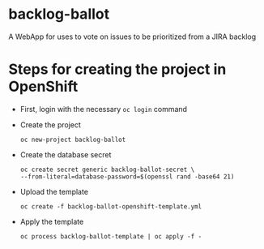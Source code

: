 # backlog-ballot
A WebApp for uses to vote on issues to be prioritized from a JIRA backlog

# Steps for creating the project in OpenShift

  * First, login with the necessary `oc login` command

  * Create the project
    ```
    oc new-project backlog-ballot
    ```

  * Create the database secret
    ```
    oc create secret generic backlog-ballot-secret \
    --from-literal=database-password=$(openssl rand -base64 21)
    ```

  * Upload the template
    ```
    oc create -f backlog-ballot-openshift-template.yml
    ```

  * Apply the template
    ```
    oc process backlog-ballot-template | oc apply -f -
    ```
